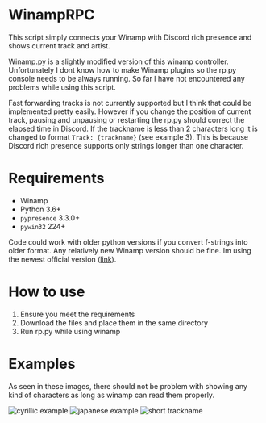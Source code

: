 # WinampRPC
This script simply connects your Winamp with Discord rich presence and shows current track and artist.

Winamp.py is a slightly modified version of [this](https://github.com/DerpyChap/PyWinamp) winamp controller. Unfortunately I dont know how to make Winamp plugins so the rp.py console needs to be always running. So far I have not encountered any problems while using this script.

Fast forwarding tracks is not currently supported but I think that could be implemented pretty easily. However if you change the position of current track, pausing and unpausing or restarting the rp.py should correct the elapsed time in Discord. If the trackname is less than 2 characters long it is changed to format `Track: {trackname}` (see example 3). This is because Discord rich presence supports only strings longer than one character.

# Requirements
- Winamp
- Python 3.6+
- `pypresence` 3.3.0+
- `pywin32` 224+

Code could work with older python versions if you convert f-strings into older format. Any relatively new Winamp version should be fine. Im using the newest official version ([link](https://www.winamp.com/)).

# How to use
1. Ensure you meet the requirements
2. Download the files and place them in the same directory
3. Run rp.py while using winamp

# Examples
As seen in these images, there should not be problem with showing any kind of characters as long as winamp can read them properly.

![cyrillic example](https://i.imgur.com/Llzdby7.png)
![japanese example](https://i.imgur.com/7m51K2G.png)
![short trackname](https://i.imgur.com/o8nLrwI.png)
